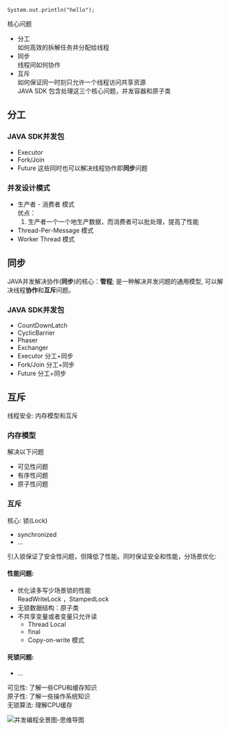 ```
System.out.println("hello");
```



核心问题
+ 分工  
  如何高效的拆解任务并分配给线程  
+ 同步  
  线程间如何协作
+ 互斥  
  如何保证同一时刻只允许一个线程访问共享资源  
JAVA SDK 包含处理这三个核心问题，并发容器和原子类

## 分工
### JAVA SDK并发包 
+ Executor  
+ Fork/Join  
+ Future
这些同时也可以解决线程协作即**同步**问题
### 并发设计模式
+ 生产者 - 消费者  模式  
  优点：  
  1. 生产者一个一个地生产数据，而消费者可以批处理，提高了性能
+ Thread-Per-Message  模式
+ Worker Thread 模式

## 同步
JAVA并发解决协作(**同步**)的核心：**管程**; 是一种解决并发问题的通用模型, 可以解决线程**协作**和**互斥**问题。
### JAVA SDK并发包
+ CountDownLatch  
+ CyclicBarrier  
+ Phaser  
+ Exchanger
+ Executor 分工+同步
+ Fork/Join 分工+同步  
+ Future 分工+同步

## 互斥
线程安全: 内存模型和互斥

### 内存模型
解决以下问题
+ 可见性问题  
+ 有序性问题  
+ 原子性问题

### 互斥
核心: 锁(Lock)  
+ synchronized  
+ ...

引入锁保证了安全性问题，但降低了性能。同时保证安全和性能，分场景优化:  
#### 性能问题: 
+ 优化读多写少场景锁的性能  
  ReadWriteLock ，StampedLock
+ 无锁数据结构：原子类
+ 不共享变量或者变量只允许读
  + Thread Local
  + final
  + Copy-on-write 模式
#### 死锁问题:
+ ...

可见性: 了解一些CPU和缓存知识  
原子性: 了解一些操作系统知识  
无锁算法: 理解CPU缓存

![并发编程全景图-思维导图](./_media/java/并发编程全景图-思维导图.png)